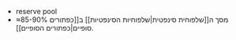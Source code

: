 - reserve pool
- ≈85-90% מסך ה[[שלפוחית סינפטית|שלפוחיות הסינפטיות]] ב[[כפתורים סופיים|כפתורים הסופיים]].